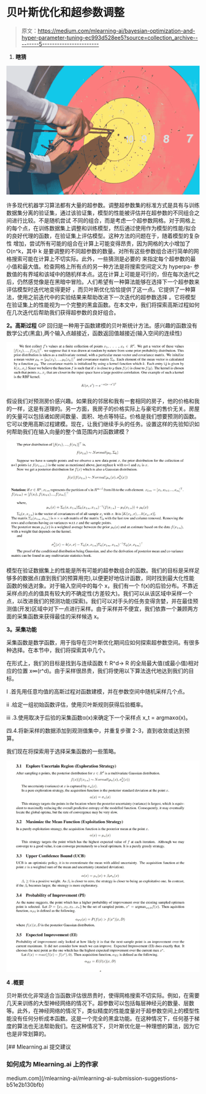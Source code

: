 # 贝叶斯优化和超参数调整

> 原文：<https://medium.com/mlearning-ai/bayesian-optimization-and-hyper-parameter-tuning-ec993d528ee5?source=collection_archive---------5----------------------->

1.  **瞎猜**

![](img/9b03d001ca7b7e54f1d4d88088079d0c.png)

许多现代机器学习算法都有大量的超参数。调整超参数集的标准方式是具有与训练数据集分离的验证集，通过该验证集，模型的性能被评估并在超参数的不同组合之间进行比较。不是随机尝试
不同的组合，而是考虑一个超参数网格。对于网格上的每个点，在训练数据集上调整和训练模型，然后通过使用作为模型的性能/拟合的良好代理的函数，在验证集上评估模型。这种方法的问题在于，随着模型的复杂性
增加，尝试所有可能的组合在计算上可能变得昂贵，因为网格的大小增加了 O(n^k，其中 k 是要调整的不同超参数的数量。对所有这些参数组合进行简单的网格搜索可能在计算上不切实际。此外，一些猜测是必要的
来指定每个超参数的最小值和最大值。检查网格上所有点的另一种方法是将搜索空间定义为 hyperpa-
参数值的有界域和该域中的随机样本点。这在计算上可能是可行的，但在每次迭代之后，仍然感觉像是在黑暗中冒险。人们希望有一种算法能够在选择下一个超参数来评估模型时迭代地变得更好
，而贝叶斯优化恰恰提供了这一点。它提供了一种算法，使用之前迭代中的实验结果来帮助改进下一次迭代的超参数选择
。它将模型在验证集上的性能视为一个完整的黑盒函数。在本文中，我们将探索高斯过程如何在几次迭代后帮助我们获得超参数的良好组合。

**2。高斯过程**
GP 回归是一种用于函数建模的贝叶斯统计方法。感兴趣的函数没有
数学公式(黑盒),两个输入点越接近，函数返回值越接近(输入空间的连续性)

![](img/6f317c3c6e029a5de9d2bbb98307814a.png)

假设我们对预测房价感兴趣。如果我的邻居和我有一套相同的房子，他的价格和我的一样，这是有道理的。另一方面，我房子的价格实际上与豪宅的售价无关。房屋的矢量可以包括诸如房间数量、面积、地点等特征。价格是我们想要预测的函数。它可以使用高斯过程建模。现在，让我们继续手头的任务。设置这样的先验知识如何帮助我们在输入向量的整个值范围内对函数建模？

![](img/e17f2eb3d43efa558c75dfe89ac52080.png)

模型在验证数据集上的性能是所有可能的超参数组合的函数。我们的目标是采样足够多的数据点(直到我们的预算用完),以便更好地估计函数，同时找到最大化性能函数的候选对象。对于输入空间中的每个 x，我们有一个 f(x)的后验分布。不靠近采样点的点的值具有较大的不确定性(方差较大)。我们可以从该区域中采样一个点，以改进我们的预测功能(探索)。我们可以对手头的任务变得贪婪，并在最佳预测值(开发)区域中对下一点进行采样。由于采样并不便宜，我们依靠一个兼顾两方面的采集函数来获得最佳的采样候选 x。

**3。采集功能**

采集函数是数学函数，用于指导在贝叶斯优化期间应如何探索超参数空间。有很多种选择。在本节中，我们将探索其中几个。

在形式上，我们的目标是找到与连续函数 f: R^d→ R 的全局最大值(或最小值)相对应的位置 x∞(r^d)。由于采样很昂贵，我们将使用以下算法迭代地达到我们的目标。

I .首先用任意均值的高斯过程对函数建模，并在参数空间中随机采样几个点。

ii .给定一组初始函数评估，使用贝叶斯规则获得后验概率。

iii .3.使用取决于后验的采集函数α(x)来确定下一个采样点 x_t = argmaxα(x)。

四.4.将新采样的数据添加到观测值集中，并重复步骤 2-3，直到收敛或达到预算。

我们现在将探索用于选择采集函数的一些策略。

![](img/1f8772e392995b01f641aca04b00f9d2.png)

**4 .概要**

贝叶斯优化非常适合当函数评估很昂贵时，使得网格搜索不切实际。例如，在需要几天来训练的大型神经网络的情况下。超参数可以包括每层神经元的数量、层数等。此外，在神经网络的情况下，类似精度的性能度量对于超参数空间上的模型性能没有任何分析成本函数。这是一个完全的黑盒功能。在这种情况下，任何基于梯度的算法也无法帮助我们。在这种情况下，贝叶斯优化是一种理想的算法，因为它也是非常划算的。

[](/mlearning-ai/mlearning-ai-submission-suggestions-b51e2b130bfb) [## Mlearning.ai 提交建议

### 如何成为 Mlearning.ai 上的作家

medium.com](/mlearning-ai/mlearning-ai-submission-suggestions-b51e2b130bfb)